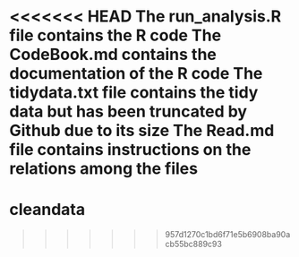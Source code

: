 <<<<<<< HEAD
The run_analysis.R file contains the R code
The CodeBook.md contains the documentation of the R code 
The tidydata.txt file contains the tidy data but has been truncated by Github due to its size
The Read.md file contains instructions on the relations among the files 
=======
# cleandata
>>>>>>> 957d1270c1bd6f71e5b6908ba90acb55bc889c93
